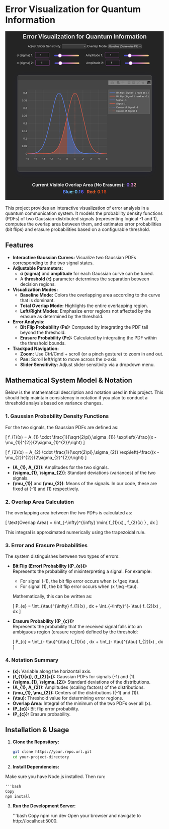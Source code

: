 # Error Visualization for Quantum Information

![Quantum Error Visualization](quantum-error-viz.png)

This project provides an interactive visualization of error analysis in a quantum communication system. It models the probability density functions (PDFs) of two Gaussian-distributed signals (representing logical -1 and 1), computes the overlap area between them, and estimates error probabilities (bit flips) and erasure probabilities based on a configurable threshold.

## Features

- **Interactive Gaussian Curves:** Visualize two Gaussian PDFs corresponding to the two signal states.
- **Adjustable Parameters:**  
  - **σ (sigma)** and **amplitude** for each Gaussian curve can be tuned.  
  - A **threshold (τ)** parameter determines the separation between decision regions.
- **Visualization Modes:**  
  - **Baseline Mode:** Colors the overlapping area according to the curve that is dominant.
  - **Total Overlap Mode:** Highlights the entire overlapping region.
  - **Left/Right Modes:** Emphasize error regions not affected by the erasure as determined by the threshold.
- **Error Analysis:**  
  - **Bit Flip Probability (Pe):** Computed by integrating the PDF tail beyond the threshold.
  - **Erasure Probability (Pc):** Calculated by integrating the PDF within the threshold bounds.
- **Trackpad Navigation:**  
  - **Zoom:** Use Ctrl/Cmd + scroll (or a pinch gesture) to zoom in and out.
  - **Pan:** Scroll left/right to move across the x-axis.
  - **Slider Sensitivity:** Adjust slider sensitivity via a dropdown menu.

## Mathematical System Model & Notation

Below is the mathematical description and notation used in this project. This should help maintain consistency in notation if you plan to conduct a threshold analysis based on variance changes.

### 1. Gaussian Probability Density Functions

For the two signals, the Gaussian PDFs are defined as:

\[
f_{1}(x) = A_{1} \cdot \frac{1}{\sqrt{2\pi}\,\sigma_{1}} \exp\left(-\frac{(x - \mu_{1})^{2}}{2\sigma_{1}^{2}}\right)
\]

\[
f_{2}(x) = A_{2} \cdot \frac{1}{\sqrt{2\pi}\,\sigma_{2}} \exp\left(-\frac{(x - \mu_{2})^{2}}{2\sigma_{2}^{2}}\right)
\]

- **\(A_{1}, A_{2}\)**: Amplitudes for the two signals.  
- **\(\sigma_{1}, \sigma_{2}\)**: Standard deviations (variances) of the two signals.  
- **\(\mu_{1}\)** and **\(\mu_{2}\)**: Means of the signals. In our code, these are fixed at \(-1\) and \(1\) respectively.

### 2. Overlap Area Calculation

The overlapping area between the two PDFs is calculated as:

\[
\text{Overlap Area} = \int_{-\infty}^{\infty} \min\{ f_{1}(x),\, f_{2}(x) \} \, dx
\]

This integral is approximated numerically using the trapezoidal rule.

### 3. Error and Erasure Probabilities

The system distinguishes between two types of errors:

- **Bit Flip (Error) Probability (\(P_{e}\)):**  
  Represents the probability of misinterpreting a signal. For example:
  - For signal \(-1\), the bit flip error occurs when \(x \geq \tau\).  
  - For signal \(1\), the bit flip error occurs when \(x \leq -\tau\).

  Mathematically, this can be written as:
  
  \[
  P_{e} = \int_{\tau}^{\infty} f_{1}(x) \, dx + \int_{-\infty}^{- \tau} f_{2}(x) \, dx
  \]

- **Erasure Probability (\(P_{c}\)):**  
  Represents the probability that the received signal falls into an ambiguous region (erasure region) defined by the threshold:
  
  \[
  P_{c} = \int_{- \tau}^{\tau} f_{1}(x) \, dx + \int_{- \tau}^{\tau} f_{2}(x) \, dx
  \]

### 4. Notation Summary

- **\(x\):** Variable along the horizontal axis.
- **\(f_{1}(x)\), \(f_{2}(x)\):** Gaussian PDFs for signals \(-1\) and \(1\).
- **\(\sigma_{1}, \sigma_{2}\):** Standard deviations of the distributions.
- **\(A_{1}, A_{2}\):** Amplitudes (scaling factors) of the distributions.
- **\(\mu_{1}, \mu_{2}\):** Centers of the distributions (\(-1\) and \(1\)).
- **\(\tau\):** Threshold value for determining error regions.
- **Overlap Area:** Integral of the minimum of the two PDFs over all \(x\).
- **\(P_{e}\):** Bit flip error probability.
- **\(P_{c}\):** Erasure probability.

## Installation & Usage

1. **Clone the Repository:**

   ```bash
   git clone https://your.repo.url.git
   cd your-project-directory

2. **Install Dependencies:**

Make sure you have Node.js installed. Then run:

    '''bash
    Copy
    npm install
    
3. **Run the Development Server:**

    '''bash
    Copy
    npm run dev
    Open your browser and navigate to http://localhost:5000.
